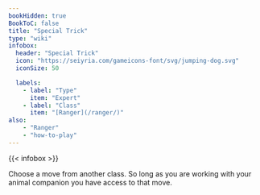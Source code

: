 ```yaml
---
bookHidden: true
BookToC: false
title: "Special Trick"
type: "wiki"
infobox:
  header: "Special Trick"
  icon: "https://seiyria.com/gameicons-font/svg/jumping-dog.svg"
  iconSize: 50

  labels:
    - label: "Type"
      item: "Expert"
    - label: "Class"
      item: "[Ranger](/ranger/)"
also:
    - "Ranger"
    - "how-to-play"
---
```


{{< infobox >}}

Choose a move from another class. So long as you are working with your animal companion you have access to that move.